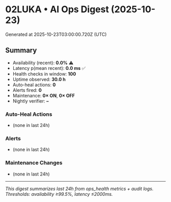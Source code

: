 # 02LUKA • AI Ops Digest (2025-10-23)
Generated at 2025-10-23T03:00:00.720Z (UTC)

## Summary
- Availability (recent): **0.0%** ⚠️
- Latency p(mean recent): **0.0 ms** ✅
- Health checks in window: **100**
- Uptime observed: **30.0 h**
- Auto-heal actions: **0**
- Alerts fired: **0**
- Maintenance: **0× ON**, **0× OFF**
- Nightly verifier: **–**

### Auto-Heal Actions
- (none in last 24h)

### Alerts
- (none in last 24h)

### Maintenance Changes
- (none in last 24h)

---
_This digest summarizes last 24h from ops_health metrics + audit logs. Thresholds: availability ≥99.5%, latency ≤2000ms._
